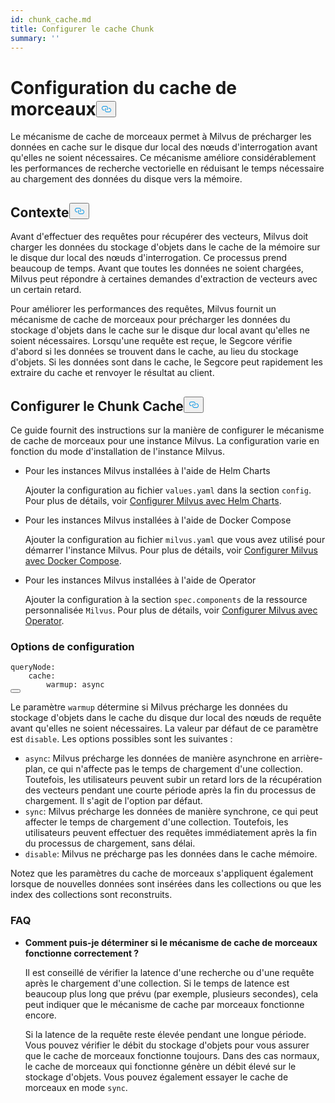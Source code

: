 ```yaml
---
id: chunk_cache.md
title: Configurer le cache Chunk
summary: ''
---
```

<h1 id="Configure-Chunk-Cache" class="common-anchor-header">Configuration du cache de morceaux<button data-href="#Configure-Chunk-Cache" class="anchor-icon" translate="no">
      <svg translate="no"
        aria-hidden="true"
        focusable="false"
        height="20"
        version="1.1"
        viewBox="0 0 16 16"
        width="16"
      >
        <path
          fill="#0092E4"
          fill-rule="evenodd"
          d="M4 9h1v1H4c-1.5 0-3-1.69-3-3.5S2.55 3 4 3h4c1.45 0 3 1.69 3 3.5 0 1.41-.91 2.72-2 3.25V8.59c.58-.45 1-1.27 1-2.09C10 5.22 8.98 4 8 4H4c-.98 0-2 1.22-2 2.5S3 9 4 9zm9-3h-1v1h1c1 0 2 1.22 2 2.5S13.98 12 13 12H9c-.98 0-2-1.22-2-2.5 0-.83.42-1.64 1-2.09V6.25c-1.09.53-2 1.84-2 3.25C6 11.31 7.55 13 9 13h4c1.45 0 3-1.69 3-3.5S14.5 6 13 6z"
        ></path>
      </svg>
    </button></h1><p>Le mécanisme de cache de morceaux permet à Milvus de précharger les données en cache sur le disque dur local des nœuds d'interrogation avant qu'elles ne soient nécessaires. Ce mécanisme améliore considérablement les performances de recherche vectorielle en réduisant le temps nécessaire au chargement des données du disque vers la mémoire.</p>
<h2 id="Background" class="common-anchor-header">Contexte<button data-href="#Background" class="anchor-icon" translate="no">
      <svg translate="no"
        aria-hidden="true"
        focusable="false"
        height="20"
        version="1.1"
        viewBox="0 0 16 16"
        width="16"
      >
        <path
          fill="#0092E4"
          fill-rule="evenodd"
          d="M4 9h1v1H4c-1.5 0-3-1.69-3-3.5S2.55 3 4 3h4c1.45 0 3 1.69 3 3.5 0 1.41-.91 2.72-2 3.25V8.59c.58-.45 1-1.27 1-2.09C10 5.22 8.98 4 8 4H4c-.98 0-2 1.22-2 2.5S3 9 4 9zm9-3h-1v1h1c1 0 2 1.22 2 2.5S13.98 12 13 12H9c-.98 0-2-1.22-2-2.5 0-.83.42-1.64 1-2.09V6.25c-1.09.53-2 1.84-2 3.25C6 11.31 7.55 13 9 13h4c1.45 0 3-1.69 3-3.5S14.5 6 13 6z"
        ></path>
      </svg>
    </button></h2><p>Avant d'effectuer des requêtes pour récupérer des vecteurs, Milvus doit charger les données du stockage d'objets dans le cache de la mémoire sur le disque dur local des nœuds d'interrogation. Ce processus prend beaucoup de temps. Avant que toutes les données ne soient chargées, Milvus peut répondre à certaines demandes d'extraction de vecteurs avec un certain retard.</p>
<p>Pour améliorer les performances des requêtes, Milvus fournit un mécanisme de cache de morceaux pour précharger les données du stockage d'objets dans le cache sur le disque dur local avant qu'elles ne soient nécessaires. Lorsqu'une requête est reçue, le Segcore vérifie d'abord si les données se trouvent dans le cache, au lieu du stockage d'objets. Si les données sont dans le cache, le Segcore peut rapidement les extraire du cache et renvoyer le résultat au client.</p>
<h2 id="Configure-Chunk-Cache" class="common-anchor-header">Configurer le Chunk Cache<button data-href="#Configure-Chunk-Cache" class="anchor-icon" translate="no">
      <svg translate="no"
        aria-hidden="true"
        focusable="false"
        height="20"
        version="1.1"
        viewBox="0 0 16 16"
        width="16"
      >
        <path
          fill="#0092E4"
          fill-rule="evenodd"
          d="M4 9h1v1H4c-1.5 0-3-1.69-3-3.5S2.55 3 4 3h4c1.45 0 3 1.69 3 3.5 0 1.41-.91 2.72-2 3.25V8.59c.58-.45 1-1.27 1-2.09C10 5.22 8.98 4 8 4H4c-.98 0-2 1.22-2 2.5S3 9 4 9zm9-3h-1v1h1c1 0 2 1.22 2 2.5S13.98 12 13 12H9c-.98 0-2-1.22-2-2.5 0-.83.42-1.64 1-2.09V6.25c-1.09.53-2 1.84-2 3.25C6 11.31 7.55 13 9 13h4c1.45 0 3-1.69 3-3.5S14.5 6 13 6z"
        ></path>
      </svg>
    </button></h2><p>Ce guide fournit des instructions sur la manière de configurer le mécanisme de cache de morceaux pour une instance Milvus. La configuration varie en fonction du mode d'installation de l'instance Milvus.</p>
<ul>
<li><p>Pour les instances Milvus installées à l'aide de Helm Charts</p>
<p>Ajouter la configuration au fichier <code translate="no">values.yaml</code> dans la section <code translate="no">config</code>. Pour plus de détails, voir <a href="/docs/fr/configure-helm.md">Configurer Milvus avec Helm Charts</a>.</p></li>
<li><p>Pour les instances Milvus installées à l'aide de Docker Compose</p>
<p>Ajouter la configuration au fichier <code translate="no">milvus.yaml</code> que vous avez utilisé pour démarrer l'instance Milvus. Pour plus de détails, voir <a href="/docs/fr/configure-docker.md">Configurer Milvus avec Docker Compose</a>.</p></li>
<li><p>Pour les instances Milvus installées à l'aide de Operator</p>
<p>Ajouter la configuration à la section <code translate="no">spec.components</code> de la ressource personnalisée <code translate="no">Milvus</code>. Pour plus de détails, voir <a href="/docs/fr/configure_operator.md">Configurer Milvus avec Operator</a>.</p></li>
</ul>
<h3 id="Configuration-options" class="common-anchor-header">Options de configuration</h3><pre><code translate="no" class="language-yaml"><span class="hljs-attr">queryNode</span>:
    <span class="hljs-attr">cache</span>:
        <span class="hljs-attr">warmup</span>: <span class="hljs-keyword">async</span>
<button class="copy-code-btn"></button></code></pre>
<p>Le paramètre <code translate="no">warmup</code> détermine si Milvus précharge les données du stockage d'objets dans le cache du disque dur local des nœuds de requête avant qu'elles ne soient nécessaires. La valeur par défaut de ce paramètre est <code translate="no">disable</code>. Les options possibles sont les suivantes :</p>
<ul>
<li><code translate="no">async</code>: Milvus précharge les données de manière asynchrone en arrière-plan, ce qui n'affecte pas le temps de chargement d'une collection. Toutefois, les utilisateurs peuvent subir un retard lors de la récupération des vecteurs pendant une courte période après la fin du processus de chargement.  Il s'agit de l'option par défaut.</li>
<li><code translate="no">sync</code>: Milvus précharge les données de manière synchrone, ce qui peut affecter le temps de chargement d'une collection. Toutefois, les utilisateurs peuvent effectuer des requêtes immédiatement après la fin du processus de chargement, sans délai.</li>
<li><code translate="no">disable</code>: Milvus ne précharge pas les données dans le cache mémoire.</li>
</ul>
<p>Notez que les paramètres du cache de morceaux s'appliquent également lorsque de nouvelles données sont insérées dans les collections ou que les index des collections sont reconstruits.</p>
<h3 id="FAQ" class="common-anchor-header">FAQ</h3><ul>
<li><p><strong>Comment puis-je déterminer si le mécanisme de cache de morceaux fonctionne correctement ?</strong></p>
<p>Il est conseillé de vérifier la latence d'une recherche ou d'une requête après le chargement d'une collection. Si le temps de latence est beaucoup plus long que prévu (par exemple, plusieurs secondes), cela peut indiquer que le mécanisme de cache par morceaux fonctionne encore.</p>
<p>Si la latence de la requête reste élevée pendant une longue période. Vous pouvez vérifier le débit du stockage d'objets pour vous assurer que le cache de morceaux fonctionne toujours. Dans des cas normaux, le cache de morceaux qui fonctionne génère un débit élevé sur le stockage d'objets. Vous pouvez également essayer le cache de morceaux en mode <code translate="no">sync</code>.</p></li>
</ul>
